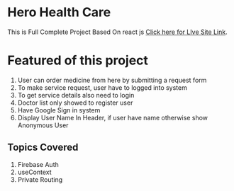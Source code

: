 # Hero Health Care 

This is Full Complete Project Based On react js [Click here for LIve Site Link](https://hero-health-care-hhc.firebaseapp.com/).


# Featured of this project

1. User can order medicine from here by submitting a request form
2. To make service request, user have to logged into system
3. To get service details also need to login
4. Doctor list only showed to register user
5. Have Google Sign in system
6. Display User Name In Header, if user have name otherwise show Anonymous User

## Topics Covered 

1. Firebase Auth
2. useContext
3. Private Routing

